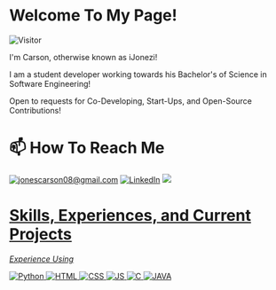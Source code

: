 # Welcome To My Page!
![Visitor](https://visitor-badge.laobi.icu/badge?page_id=ijonezi.ijonezi)

I'm Carson, otherwise known as iJonezi!

I am a student developer working towards his Bachelor's of Science in Software Engineering!

Open to requests for Co-Developing, Start-Ups, and Open-Source Contributions!

# 📫 How To Reach Me
<a href="mailto:jonescarson08@gmail.com">![jonescarson08@gmail.com](https://img.shields.io/badge/Gmail-D14836?style=for-the-badge&logo=gmail&logoColor=white)</a>
<a href="https://www.linkedin.com/in/carson-jones-b44399276/">![LinkedIn](https://img.shields.io/badge/LinkedIn-0077B5?style=for-the-badge&logo=linkedin&logoColor=white)</a>
<a href="https://discordapp.com/users/227250348702564352/">![](https://dcbadge.vercel.app/api/shield/227250348702564352)

# Skills, Experiences, and Current Projects
<i>Experience Using</i> 

![Python](https://img.shields.io/badge/Python-3776AB?style=for-the-badge&logo=python&logoColor=white) ![HTML](https://img.shields.io/badge/HTML-239120?style=for-the-badge&logo=html5&logoColor=white) 
![CSS](https://img.shields.io/badge/CSS-239120?&style=for-the-badge&logo=css3&logoColor=white) ![JS](https://img.shields.io/badge/JavaScript-323330?style=for-the-badge&logo=javascript&logoColor=F7DF1E)
![C](https://img.shields.io/badge/C-00599C?style=for-the-badge&logo=c&logoColor=white) ![JAVA](https://img.shields.io/badge/Java-ED8B00?style=for-the-badge&logo=openjdk&logoColor=white)

